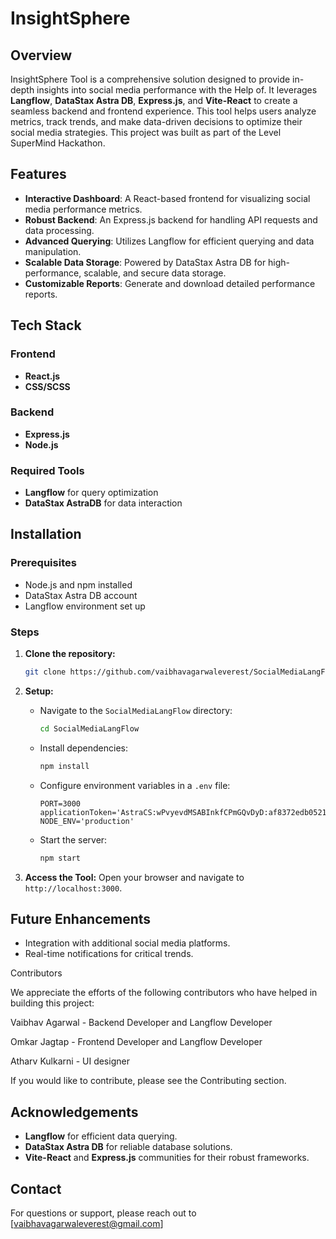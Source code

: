 # InsightSphere

## Overview

InsightSphere Tool is a comprehensive solution designed to provide in-depth insights into social media performance with the Help of. It leverages **Langflow**, **DataStax Astra DB**, **Express.js**, and **Vite-React** to create a seamless backend and frontend experience. This tool helps users analyze metrics, track trends, and make data-driven decisions to optimize their social media strategies.
This project was built as part of the Level SuperMind Hackathon.
## Features

- **Interactive Dashboard**: A React-based frontend for visualizing social media performance metrics.
- **Robust Backend**: An Express.js backend for handling API requests and data processing.
- **Advanced Querying**: Utilizes Langflow for efficient querying and data manipulation.
- **Scalable Data Storage**: Powered by DataStax Astra DB for high-performance, scalable, and secure data storage.
- **Customizable Reports**: Generate and download detailed performance reports.

## Tech Stack

### Frontend

- **React.js**
- **CSS/SCSS**

### Backend

- **Express.js**
- **Node.js**


### Required Tools

- **Langflow** for query optimization
- **DataStax AstraDB** for data interaction

## Installation

### Prerequisites

- Node.js and npm installed
- DataStax Astra DB account
- Langflow environment set up

### Steps

1. **Clone the repository:**

   ```bash
   git clone https://github.com/vaibhavagarwaleverest/SocialMediaLangFlow.git
   ```

2. **Setup:**

   - Navigate to the `SocialMediaLangFlow` directory:
     ```bash
     cd SocialMediaLangFlow
     ```
   - Install dependencies:
     ```bash
     npm install
     ```
   - Configure environment variables in a `.env` file:
     ```
     PORT=3000
     applicationToken='AstraCS:wPvyevdMSABInkfCPmGQvDyD:af8372edb05216a359915b8f2de118e65155207278b2b07628a0fade2b6d8c8f'
     NODE_ENV='production'
     ```
   - Start the server:
     ```bash
     npm start
     ```

4. **Access the Tool:**
   Open your browser and navigate to `http://localhost:3000`.



## Future Enhancements

- Integration with additional social media platforms.
- Real-time notifications for critical trends.

Contributors

We appreciate the efforts of the following contributors who have helped in building this project:

Vaibhav Agarwal - Backend Developer and Langflow Developer

Omkar Jagtap - Frontend Developer and Langflow Developer

Atharv Kulkarni - UI designer

If you would like to contribute, please see the Contributing section.
## Acknowledgements

- **Langflow** for efficient data querying.
- **DataStax Astra DB** for reliable database solutions.
- **Vite-React** and **Express.js** communities for their robust frameworks.

## Contact

For questions or support, please reach out to [[vaibhavagarwaleverest@gmail.com](mailto\:vaibhavagarwaleverest@gmail.com)]


